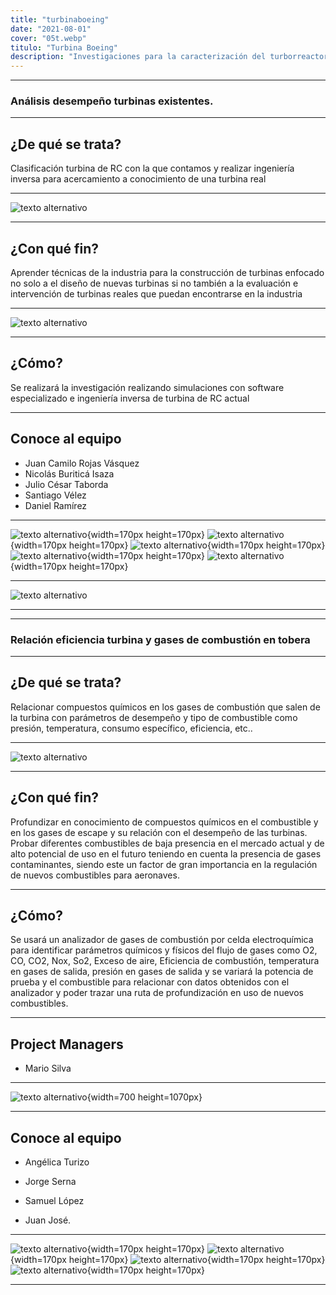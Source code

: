 ```yaml
---
title: "turbinaboeing"
date: "2021-08-01"
cover: "05t.webp"
titulo: "Turbina Boeing"
description: "Investigaciones para la caracterización del turborreactor RC donado por The Boeing Company al grupo ASTRA."
---
```


***


### Análisis desempeño turbinas existentes.


***

## ¿De qué se trata?

Clasificación turbina de RC con la que contamos y realizar ingeniería inversa para acercamiento a conocimiento de una turbina real


***


![texto alternativo](03t.webp)

***

## ¿Con qué fin?

Aprender técnicas de la industria para la construcción de turbinas enfocado no solo a el diseño de nuevas turbinas  si no también a la evaluación  e intervención de turbinas reales que puedan encontrarse en la industria

***


![texto alternativo](01t.webp)


***


## ¿Cómo?


Se realizará la investigación realizando simulaciones con software especializado e ingeniería inversa de turbina de RC actual

***



## Conoce al equipo

- Juan Camilo Rojas Vásquez
- Nicolás Buriticá Isaza
- Julio César Taborda
- Santiago Vélez
- Daniel Ramírez

***

![texto alternativo](011t.webp){width=170px height=170px}
![texto alternativo](012t.webp){width=170px height=170px}
![texto alternativo](013t.webp){width=170px height=170px}
![texto alternativo](014t.webp){width=170px height=170px}
![texto alternativo](015t.webp){width=170px height=170px}



***


![texto alternativo](02t.webp)

******
******


### Relación eficiencia turbina y gases de combustión en tobera



***

## ¿De qué se trata?


Relacionar compuestos químicos en los gases de combustión que salen de la turbina con parámetros de desempeño y tipo de combustible como presión, temperatura, consumo específico, eficiencia, etc..


***

![texto alternativo](04t.webp)

***

## ¿Con qué fin?


Profundizar en conocimiento de compuestos químicos en el combustible y en los gases de escape y su relación con el desempeño de las turbinas. Probar diferentes combustibles de baja presencia en el mercado actual y de alto potencial de uso en el futuro teniendo en cuenta la presencia de gases contaminantes, siendo este un factor de gran importancia en la regulación de nuevos combustibles para aeronaves.


***

## ¿Cómo?

Se usará un analizador de gases de combustión por celda electroquímica para identificar parámetros químicos y físicos del flujo de gases como O2, CO, CO2, Nox, So2, Exceso de aire, Eficiencia de combustión, temperatura en gases de salida, presión en gases de salida y se variará la potencia de prueba y el combustible para relacionar con datos obtenidos con el analizador y poder trazar una ruta de profundización en uso de nuevos combustibles.

***
## Project Managers

- Mario Silva
***

![texto alternativo](010t.webp){width=700 height=1070px}

***

## Conoce al equipo
- Angélica Turizo  

- Jorge Serna     

- Samuel López     

- Juan José.        

***

![texto alternativo](06t.webp){width=170px height=170px}
![texto alternativo](07t.webp){width=170px height=170px}
![texto alternativo](08t.webp){width=170px height=170px}
![texto alternativo](09t.webp){width=170px height=170px}

***



